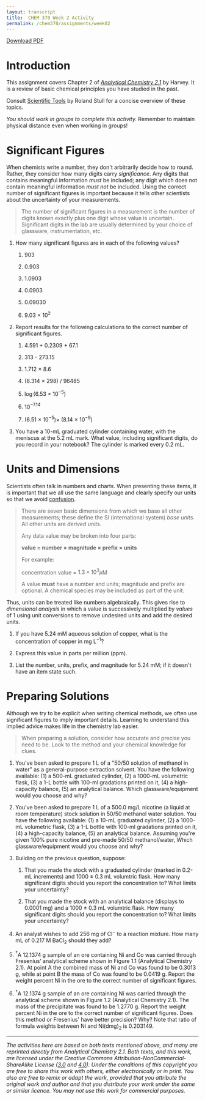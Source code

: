 ```yaml
---
layout: transcript
title:  CHEM 370 Week 2 Activity
permalink: /chem370/assignments/week02
---
```


<a class="quicklink" href="https://github.com/alphonse/alphonse.github.io/raw/master/chem370/pdf/assignments/week02.pdf" target="blank">Download PDF</a>

<!-- Name: ___________________________________ -->

# Introduction

This assignment covers Chapter 2 of [*Analytical Chemistry 2.1*](https://chem.libretexts.org/Bookshelves/Analytical_Chemistry/Book%3A_Analytical_Chemistry_2.1_(Harvey)/02%3A_Basic_Tools_of_Analytical_Chemistry) by Harvey.  It is a review of basic chemical principles you have studied in the past.

Consult [Scientific Tools](https://alphonse.github.io/archive/chem191-f2019/pdf/scientific-tools-stull.pdf) by Roland Stull for a concise overview of these topics.

*You should work in groups to complete this activity.* Remember to maintain physical distance even when working in groups!  

# Significant Figures

When chemists write a number, they don't arbitrarily decide how to round.  Rather, they consider how many digits carry *significance*.  Any digits that contains meaningful information *must* be included; any digit which does not contain meaningful information *must not* be included.   Using the correct number of significant figures is important because it tells other scientists about the uncertainty of your measurements.

> The number of significant figures in a measurement is the number of digits known exactly plus one digit whose value is uncertain. Significant digits in the lab are usually determined by your choice of glassware, instrumentation, etc.

1. How many significant figures are in each of the following values?

    1. 903
      
          <!-- \vspace{0.25cm} -->
          
    2. 0.903
          
          <!-- \vspace{0.25cm} -->
          
    3. 1.0903
          
          <!-- \vspace{0.25cm} -->
          
    3. 0.0903
          
          <!-- \vspace{0.25cm} -->
    
    3. 0.09030
          
          <!-- \vspace{0.25cm} -->    
    
    3. 9.03 $\times$ 10$^2$
          
          <!-- \vspace{0.25cm} -->    
          
1. Report results for the following calculations to the correct number of significant figures.

    1. 4.591 + 0.2309 + 67.1
    
          <!-- \vspace{0.25cm} -->    
    
    1. 313 - 273.15
    
          <!-- \vspace{0.25cm} -->       
    
    1. 1.712 $\times$ 8.6
    
          <!-- \vspace{0.25cm} --> 
    
    1. (8.314 $\times$ 298) / 96485
    
          <!-- \vspace{0.25cm} --> 
    
    1. $\log$(6.53 $\times$ $10^{-5}$)
    
          <!-- \vspace{0.25cm} --> 
    
    1. 10$^{-7.14}$
    
          <!-- \vspace{0.25cm} --> 
    
    1. (6.51 $\times$ 10$^{-5}) \times$ (8.14 $\times$ 10$^{-9}$)
    
          <!-- \vspace{0.25cm} --> 
                  
1. You have a 10-mL graduated cylinder containing water, with the meniscus at the 5.2 mL mark.  What value, including significant digits, do you record in your notebook?  The cylinder is marked every 0.2 mL.

    <!-- \vspace{2cm} -->

# Units and Dimensions

Scientists often talk in numbers and charts.  When presenting these items, it is important that we all use the same language and clearly specify our units so that we avoid [confusion](https://en.wikipedia.org/wiki/Mars_Climate_Orbiter).

> There are seven basic dimensions from which we base all other measurements; these define the SI (international system) *base units*.  All other units are *derived units*.  
>
> Any data value may be broken into four parts:   
> 
> **value = number $\times$ magnitude $\times$ prefix $\times$ units**  
>
> For example:   
>
> concentration value = $1.3 \times 10^{3} \mu$M
>
> A value **must** have a number and units; magnitude and prefix are optional.  A chemical species may be included as part of the unit.

Thus, units can be treated like numbers algebraically.  This gives rise to *dimensional analysis* in which a value is successively multiplied by *values* of 1 using unit conversions to remove undesired units and add the desired units.  

1. If you have 5.24 mM aqueous solution of copper, what is the concentration of copper in mg L$^{-1}$?
     
    <!-- \vspace{3cm} -->
    
1. Express this value in parts per million (ppm).
    
    <!-- \vspace{3cm} -->
    
1. List the number, units, prefix, and magnitude for 5.24 mM; if it doesn't have an item state such.

    <!-- \vspace{3cm} -->
    


# Preparing Solutions

Although we try to be explicit when writing chemical methods, we often use significant figures to imply important details.  Learning to understand this implied advice makes life in the chemistry lab easier.

> When preparing a solution, consider how accurate and precise you need to be.  Look to the method and your chemical knowledge for clues.

1. You've been asked to prepare 1 L of a "50/50 solution of methanol in water" as a general-purpose extraction solvent.  You have the following available: (1) a 500-mL graduated cylinder, (2) a 1000-mL volumetric flask, (3) a 1-L bottle with 100-ml gradations printed on it, (4) a high-capacity balance, (5) an analytical balance.  Which glassware/equipment would you choose and why?

    <!-- \vspace{4cm} -->

1. You've been asked to prepare 1 L of a 500.0 mg/L nicotine (a liquid at room temperature) stock solution in 50/50 methanol water solution.   You have the following available: (1) a 10-mL graduated cylinder, (2) a 1000-mL volumetric flask, (3) a 1-L bottle with 100-ml gradations printed on it, (4) a high-capacity balance, (5) an analytical balance.  Assuming you're given 100% pure nicotine and pre-made 50/50 methanol/water, Which glassware/equipment would you choose and why?

    <!-- \vspace{4cm} -->

    <!-- \pagebreak -->
    
1. Building on the previous question, suppose:

    1. That you made the stock with a graduated cylinder (marked in 0.2-mL increments) and 1000 $\pm$ 0.3 mL volumtric flask.  How many significant digits should you report the concentration to?  What limits your uncertainty?
    
        <!-- \vspace{3cm} -->
          
    1. That you made the stock with an analytical balance (displays to 0.0001 mg) and a 1000 $\pm$ 0.3 mL volumtric flask.  How many significant digits should you report the concentration to?  What limits your uncertainty?
    
        <!-- \vspace{3cm} -->

1. An analyst wishes to add 256 mg of Cl$^{-}$ to a reaction mixture.  How many mL of 0.217 M BaCl$_{2}$ should they add?

    <!-- \vspace{3cm} -->

1. $^{\dagger}$A 12.1374 g sample of an ore containing Ni and Co was carried through Fresenius’ analytical scheme shown in Figure 1.1 (Analytical Chemistry 2.1). At point A the combined mass of Ni and Co was found to be 0.3013 g, while at point B the mass of Co was found to be 0.0419 g. Report the weight percent Ni in the ore to the correct number of significant figures.  

    <!-- \vspace{3cm} -->

1. $^{\dagger}$A 12.1374 g sample of an ore containing Ni was carried through the analytical scheme shown in Figure  1.2 (Analytical Chemistry 2.1). The mass of the precipitate was found to be 1.2770 g.  Report the weight percent Ni in the ore to the correct number of significant figures.  Does this method or Fresenius' have better precision? Why? Note that ratio of formula weights between Ni and Ni(dmg)$_2$ is 0.203149.



<!-- \vfill -->
 
 -----------


*The activities here are based on both texts mentioned above, and many are reprinted directly from Analytical Chemistry 2.1.  Both texts, and this work, are licensed under the Creative Commons Attribution-NonCommercial-ShareAlike License ([3.0](https://creativecommons.org/licenses/by-nc-sa/3.0/) and [4.0](https://creativecommons.org/licenses/by-nc-sa/4.0/)). Under the conditions of this copyright you are free to share this work with others, either electronically or in print. You also are free to remix or adapt the work, provided that you attribute the original work and author and that you distribute your work under the same or similar licence. You may not use this work for commercial purposes.*
